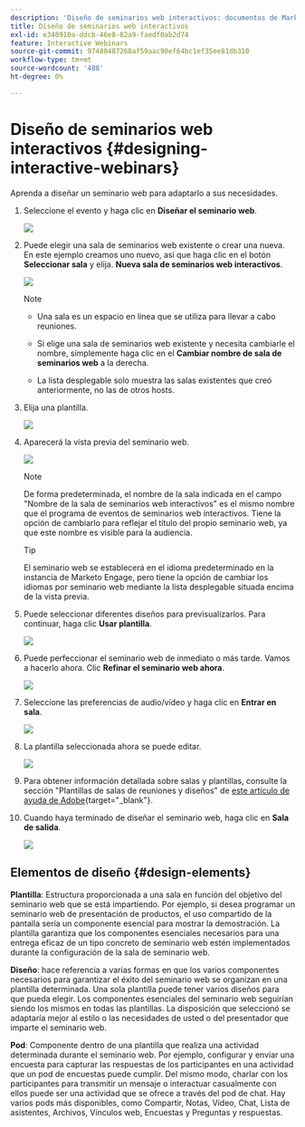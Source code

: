 ```yaml
---
description: 'Diseño de seminarios web interactivos: documentos de Marketo, documentación del producto'
title: Diseño de seminarios web interactivos
exl-id: e340910a-ddcb-46e8-82a9-faedf0ab2d74
feature: Interactive Webinars
source-git-commit: 97480487268af59aac90ef64bc1ef35ee81db310
workflow-type: tm+mt
source-wordcount: '488'
ht-degree: 0%

---
```


# Diseño de seminarios web interactivos {#designing-interactive-webinars}

Aprenda a diseñar un seminario web para adaptarlo a sus necesidades.

1. Seleccione el evento y haga clic en **Diseñar el seminario web**.

   ![](assets/designing-interactive-webinars-1.png)

1. Puede elegir una sala de seminarios web existente o crear una nueva. En este ejemplo creamos uno nuevo, así que haga clic en el botón **Seleccionar sala** y elija. **Nueva sala de seminarios web interactivos**.

   ![](assets/designing-interactive-webinars-2.png)

   >[!NOTE]
   >
   >* Una sala es un espacio en línea que se utiliza para llevar a cabo reuniones.
   >
   >* Si elige una sala de seminarios web existente y necesita cambiarle el nombre, simplemente haga clic en el **Cambiar nombre de sala de seminarios web** a la derecha.
   >
   >* La lista desplegable solo muestra las salas existentes que creó anteriormente, no las de otros hosts.

1. Elija una plantilla.

   ![](assets/designing-interactive-webinars-3.png)

1. Aparecerá la vista previa del seminario web.

   ![](assets/designing-interactive-webinars-4.png)

   >[!NOTE]
   >
   >De forma predeterminada, el nombre de la sala indicada en el campo &quot;Nombre de la sala de seminarios web interactivos&quot; es el mismo nombre que el programa de eventos de seminarios web interactivos. Tiene la opción de cambiarlo para reflejar el título del propio seminario web, ya que este nombre es visible para la audiencia.

   >[!TIP]
   >
   >El seminario web se establecerá en el idioma predeterminado en la instancia de Marketo Engage, pero tiene la opción de cambiar los idiomas por seminario web mediante la lista desplegable situada encima de la vista previa.

1. Puede seleccionar diferentes diseños para previsualizarlos. Para continuar, haga clic **Usar plantilla**.

   ![](assets/designing-interactive-webinars-5.png)

1. Puede perfeccionar el seminario web de inmediato o más tarde. Vamos a hacerlo ahora. Clic **Refinar el seminario web ahora**.

   ![](assets/designing-interactive-webinars-6.png)

1. Seleccione las preferencias de audio/vídeo y haga clic en **Entrar en sala**.

   ![](assets/designing-interactive-webinars-7.png)

1. La plantilla seleccionada ahora se puede editar.

   ![](assets/designing-interactive-webinars-8.png)

1. Para obtener información detallada sobre salas y plantillas, consulte la sección &quot;Plantillas de salas de reuniones y diseños&quot; de [este artículo de ayuda de Adobe](https://helpx.adobe.com/in/adobe-connect/using/creating-arranging-meetings.html#creating_and_arranging_meetings){target="_blank"}.

1. Cuando haya terminado de diseñar el seminario web, haga clic en **Sala de salida**.

   ![](assets/designing-interactive-webinars-9.png)

## Elementos de diseño {#design-elements}

**Plantilla**: Estructura proporcionada a una sala en función del objetivo del seminario web que se está impartiendo. Por ejemplo, si desea programar un seminario web de presentación de productos, el uso compartido de la pantalla sería un componente esencial para mostrar la demostración. La plantilla garantiza que los componentes esenciales necesarios para una entrega eficaz de un tipo concreto de seminario web estén implementados durante la configuración de la sala de seminario web.

**Diseño**: hace referencia a varias formas en que los varios componentes necesarios para garantizar el éxito del seminario web se organizan en una plantilla determinada. Una sola plantilla puede tener varios diseños para que pueda elegir. Los componentes esenciales del seminario web seguirían siendo los mismos en todas las plantillas. La disposición que seleccionó se adaptaría mejor al estilo o las necesidades de usted o del presentador que imparte el seminario web.

**Pod**: Componente dentro de una plantilla que realiza una actividad determinada durante el seminario web. Por ejemplo, configurar y enviar una encuesta para capturar las respuestas de los participantes en una actividad que un pod de encuestas puede cumplir. Del mismo modo, charlar con los participantes para transmitir un mensaje o interactuar casualmente con ellos puede ser una actividad que se ofrece a través del pod de chat. Hay varios pods más disponibles, como Compartir, Notas, Vídeo, Chat, Lista de asistentes, Archivos, Vínculos web, Encuestas y Preguntas y respuestas.
